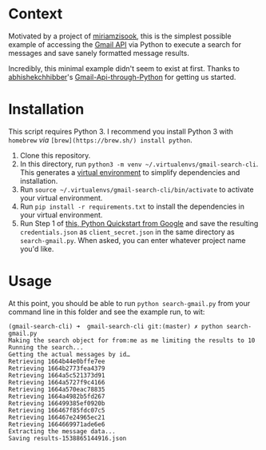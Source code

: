 # Context

Motivated by a project of [miriamzisook](https://github.com/orgs/powderhouse/people/miriamzisook), this is the simplest possible example of accessing the [Gmail API](https://developers.google.com/api-client-library/python/) via Python to execute a search for messages and save sanely formatted message results.

Incredibly, this minimal example didn't seem to exist at first.  Thanks to [abhishekchhibber](https://github.com/abhishekchhibber)'s [Gmail-Api-through-Python](https://github.com/abhishekchhibber/Gmail-Api-through-Python/blob/master/gmail_read.py) for getting us started.

# Installation

This script requires Python 3.  I recommend you install Python 3 with `homebrew` _via_ `[brew](https://brew.sh/) install python`.

1. Clone this repository.
2. In this directory, run `python3 -m venv ~/.virtualenvs/gmail-search-cli`.  This generates a [virtual environment](https://docs.python.org/3/library/venv.html) to simplify dependencies and installation.
3. Run `source ~/.virtualenvs/gmail-search-cli/bin/activate` to activate your virtual environment.
4. Run `pip install -r requirements.txt` to install the dependencies in your virtual environment.
5. Run Step 1 of [this, Python Quickstart from Google](https://developers.google.com/gmail/api/quickstart/python) and save the resulting `credentials.json` as `client_secret.json` in the same directory as `search-gmail.py`.  When asked, you can enter whatever project name you'd like.

# Usage

At this point, you should be able to run `python search-gmail.py` from your command line in this folder and see the example run, to wit:
```
(gmail-search-cli) ➜  gmail-search-cli git:(master) ✗ python search-gmail.py
Making the search object for from:me as me limiting the results to 10
Running the search...
Getting the actual messages by id…
Retrieving 1664b44e0bffe7ee
Retrieving 1664b2773fea4379
Retrieving 1664a5c521373d91
Retrieving 1664a5727f9c4166
Retrieving 1664a570eac78835
Retrieving 1664a4982b5fd267
Retrieving 166499385ef0920b
Retrieving 166467f85fdc07c5
Retrieving 166467e24965ec21
Retrieving 1664669971ade6e6
Extracting the message data...
Saving results-1538865144916.json
```